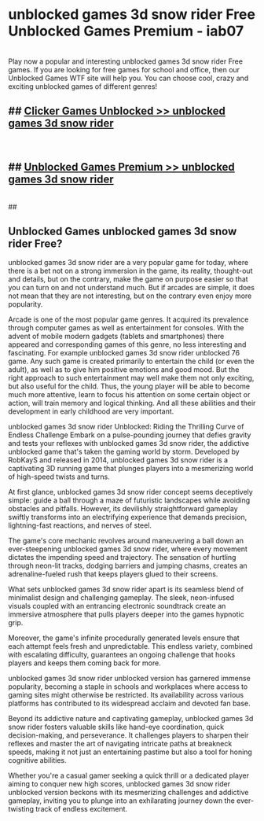 # unblocked games 3d snow rider Free Unblocked Games Premium - iab07 <br>
<br>
Play now a popular and interesting unblocked games 3d snow rider Free games. If you are looking for free games for school and office, then our Unblocked Games WTF site will help you. You can choose cool, crazy and exciting unblocked games of different genres!


## ##  [Clicker Games Unblocked >> unblocked games 3d snow rider](http://freeplayer.one?title=unblocked_games_3d_snow_rider&ref=M1)
  <br>

##  ## [Unblocked Games Premium >> unblocked games 3d snow rider](http://freeplayer.one?title=unblocked_games_3d_snow_rider&ref=M1)
  <br>
  ##



## Unblocked Games unblocked games 3d snow rider Free?

unblocked games 3d snow rider are a very popular game for today, where there is a bet not on a strong immersion in the game, its reality, thought-out and details, but on the contrary, make the game on purpose easier so that you can turn on and not understand much. But if arcades are simple, it does not mean that they are not interesting, but on the contrary even enjoy more popularity.

Arcade is one of the most popular game genres. It acquired its prevalence through computer games as well as entertainment for consoles. With the advent of mobile modern gadgets (tablets and smartphones) there appeared and corresponding games of this genre, no less interesting and fascinating. For example unblocked games 3d snow rider unblocked 76 game. Any such game is created primarily to entertain the child (or even the adult), as well as to give him positive emotions and good mood. But the right approach to such entertainment may well make them not only exciting, but also useful for the child. Thus, the young player will be able to become much more attentive, learn to focus his attention on some certain object or action, will train memory and logical thinking. And all these abilities and their development in early childhood are very important.

unblocked games 3d snow rider Unblocked: Riding the Thrilling Curve of Endless Challenge
Embark on a pulse-pounding journey that defies gravity and tests your reflexes with unblocked games 3d snow rider, the addictive unblocked game that's taken the gaming world by storm. Developed by RobKayS and released in 2014, unblocked games 3d snow rider is a captivating 3D running game that plunges players into a mesmerizing world of high-speed twists and turns.

At first glance, unblocked games 3d snow rider concept seems deceptively simple: guide a ball through a maze of futuristic landscapes while avoiding obstacles and pitfalls. However, its devilishly straightforward gameplay swiftly transforms into an electrifying experience that demands precision, lightning-fast reactions, and nerves of steel.

The game's core mechanic revolves around maneuvering a ball down an ever-steepening unblocked games 3d snow rider, where every movement dictates the impending speed and trajectory. The sensation of hurtling through neon-lit tracks, dodging barriers and jumping chasms, creates an adrenaline-fueled rush that keeps players glued to their screens.

What sets unblocked games 3d snow rider apart is its seamless blend of minimalist design and challenging gameplay. The sleek, neon-infused visuals coupled with an entrancing electronic soundtrack create an immersive atmosphere that pulls players deeper into the games hypnotic grip.

Moreover, the game's infinite procedurally generated levels ensure that each attempt feels fresh and unpredictable. This endless variety, combined with escalating difficulty, guarantees an ongoing challenge that hooks players and keeps them coming back for more.

unblocked games 3d snow rider unblocked version has garnered immense popularity, becoming a staple in schools and workplaces where access to gaming sites might otherwise be restricted. Its availability across various platforms has contributed to its widespread acclaim and devoted fan base.

Beyond its addictive nature and captivating gameplay, unblocked games 3d snow rider fosters valuable skills like hand-eye coordination, quick decision-making, and perseverance. It challenges players to sharpen their reflexes and master the art of navigating intricate paths at breakneck speeds, making it not just an entertaining pastime but also a tool for honing cognitive abilities.

Whether you're a casual gamer seeking a quick thrill or a dedicated player aiming to conquer new high scores, unblocked games 3d snow rider unblocked version beckons with its mesmerizing challenges and addictive gameplay, inviting you to plunge into an exhilarating journey down the ever-twisting track of endless excitement.